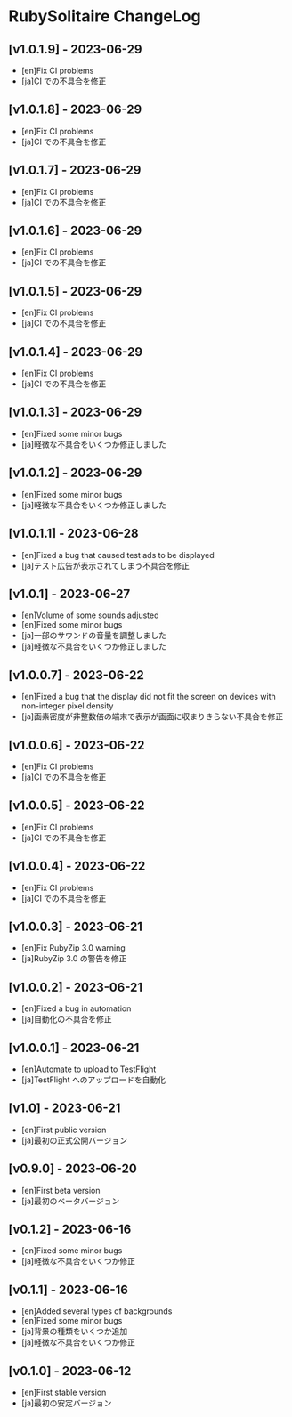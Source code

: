 # RubySolitaire ChangeLog


## [v1.0.1.9] - 2023-06-29

- [en]Fix CI problems
- [ja]CI での不具合を修正


## [v1.0.1.8] - 2023-06-29

- [en]Fix CI problems
- [ja]CI での不具合を修正


## [v1.0.1.7] - 2023-06-29

- [en]Fix CI problems
- [ja]CI での不具合を修正


## [v1.0.1.6] - 2023-06-29

- [en]Fix CI problems
- [ja]CI での不具合を修正


## [v1.0.1.5] - 2023-06-29

- [en]Fix CI problems
- [ja]CI での不具合を修正


## [v1.0.1.4] - 2023-06-29

- [en]Fix CI problems
- [ja]CI での不具合を修正


## [v1.0.1.3] - 2023-06-29

- [en]Fixed some minor bugs
- [ja]軽微な不具合をいくつか修正しました


## [v1.0.1.2] - 2023-06-29

- [en]Fixed some minor bugs
- [ja]軽微な不具合をいくつか修正しました


## [v1.0.1.1] - 2023-06-28

- [en]Fixed a bug that caused test ads to be displayed
- [ja]テスト広告が表示されてしまう不具合を修正


## [v1.0.1] - 2023-06-27

- [en]Volume of some sounds adjusted
- [en]Fixed some minor bugs
- [ja]一部のサウンドの音量を調整しました
- [ja]軽微な不具合をいくつか修正しました


## [v1.0.0.7] - 2023-06-22

- [en]Fixed a bug that the display did not fit the screen on devices with non-integer pixel density
- [ja]画素密度が非整数倍の端末で表示が画面に収まりきらない不具合を修正


## [v1.0.0.6] - 2023-06-22

- [en]Fix CI problems
- [ja]CI での不具合を修正


## [v1.0.0.5] - 2023-06-22

- [en]Fix CI problems
- [ja]CI での不具合を修正


## [v1.0.0.4] - 2023-06-22

- [en]Fix CI problems
- [ja]CI での不具合を修正


## [v1.0.0.3] - 2023-06-21

- [en]Fix RubyZip 3.0 warning
- [ja]RubyZip 3.0 の警告を修正


## [v1.0.0.2] - 2023-06-21

- [en]Fixed a bug in automation
- [ja]自動化の不具合を修正


## [v1.0.0.1] - 2023-06-21

- [en]Automate to upload to TestFlight
- [ja]TestFlight へのアップロードを自動化


## [v1.0] - 2023-06-21

- [en]First public version
- [ja]最初の正式公開バージョン


## [v0.9.0] - 2023-06-20

- [en]First beta version
- [ja]最初のベータバージョン


## [v0.1.2] - 2023-06-16

- [en]Fixed some minor bugs
- [ja]軽微な不具合をいくつか修正


## [v0.1.1] - 2023-06-16

- [en]Added several types of backgrounds
- [en]Fixed some minor bugs
- [ja]背景の種類をいくつか追加
- [ja]軽微な不具合をいくつか修正


## [v0.1.0] - 2023-06-12

- [en]First stable version
- [ja]最初の安定バージョン
